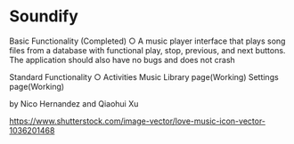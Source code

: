 # Soundify

Basic Functionality (Completed)
○ A music player interface that plays song files from a database with functional
play, stop, previous, and next buttons. The application should also have no bugs
and does not crash

Standard Functionality
○ Activities
Music Library page(Working)
Settings page(Working)


by Nico Hernandez and Qiaohui Xu

https://www.shutterstock.com/image-vector/love-music-icon-vector-1036201468